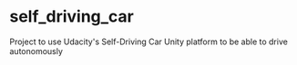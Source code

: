 # self_driving_car
Project to use Udacity's Self-Driving Car Unity platform to be able to drive autonomously
